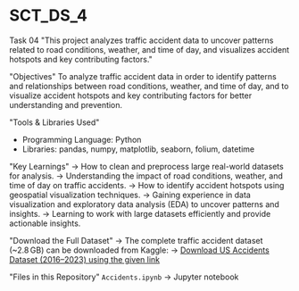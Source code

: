 # SCT_DS_4
Task 04 "This project analyzes traffic accident data to uncover patterns related to road conditions, weather, and time of day, and visualizes accident hotspots and key contributing factors."

"Objectives"
To analyze traffic accident data in order to identify patterns and relationships between road conditions, weather, and time of day, and to visualize accident hotspots and key contributing factors for better understanding and prevention.

"Tools & Libraries Used"
- Programming Language: Python  
- Libraries: pandas, numpy, matplotlib, seaborn, folium, datetime

"Key Learnings"
-> How to clean and preprocess large real-world datasets for analysis.
-> Understanding the impact of road conditions, weather, and time of day on traffic accidents.
-> How to identify accident hotspots using geospatial visualization techniques.
-> Gaining experience in data visualization and exploratory data analysis (EDA) to uncover patterns and insights.
-> Learning to work with large datasets efficiently and provide actionable insights.

"Download the Full Dataset"
-> The complete traffic accident dataset (~2.8 GB) can be downloaded from Kaggle:
-> [Download US Accidents Dataset (2016–2023) using the given link](https://www.kaggle.com/datasets/sobhanmoosavi/us-accidents)

"Files in this Repository"
`Accidents.ipynb` -> Jupyter notebook 
